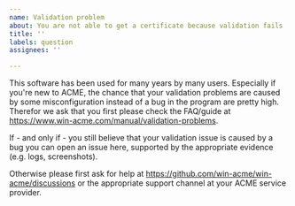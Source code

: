 ```yaml
---
name: Validation problem
about: You are not able to get a certificate because validation fails
title: ''
labels: question
assignees: ''

---
```


This software has been used for many years by many users. Especially if you're new to ACME, 
the chance that your validation problems are caused by some misconfiguration instead of a bug 
in the program are pretty high. Therefor we ask that you first please check the 
FAQ/guide at https://www.win-acme.com/manual/validation-problems.

If - and only if - you still believe that your validation issue is caused by a bug you can open 
an issue here, supported by the appropriate evidence (e.g. logs, screenshots). 

Otherwise please first ask for help at https://github.com/win-acme/win-acme/discussions or 
the appropriate support channel at your ACME service provider.